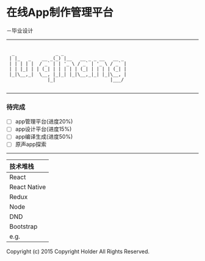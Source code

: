 # 在线App制作管理平台
－毕业设计
****
```

  _               _ _                       
 | |_   _    __ _(_) |__   __ _ _ __   __ _
 | | | | |  / _` | | '_ \ / _` | '_ \ / _` |
 | | |_| | | (_| | | | | | (_| | | | | (_| |
 |_|\__,_|  \__, |_|_| |_|\__,_|_| |_|\__, |
               |_|                    |___/


```
****

### 待完成

- [ ] app管理平台(进度20%)
- [ ] app设计平台(进度15%)
- [ ] app编译生成(进度50%)
- [ ] 原声app探索

****

| 技术堆栈 |
| :------------- |
| React      |
| React Native |
| Redux |
| Node |
| DND |
| Bootstrap |
| e.g. |



Copyright (c) 2015 Copyright Holder All Rights Reserved.
